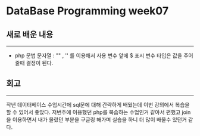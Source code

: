 DataBase Programming week07
============================
## 새로 배운 내용
-----------------------------
 - php 문법
   문자열 : "" , '' 를 이용해서 사용
   변수 앞에 $ 표시
   변수 타입은 값을 주어줄때 결정이 된다.


## 회고
-----------------------------
작년 데이터베이스 수업시간에 sql문에 대해 간략하게 배웠는데 이번 강의에서 복습을 할 수 있어서 좋았다. 저번주에 이용했던 php를 복습하는 수업인거 같아서 편했고 join을 이용하면서 내가 몰랐던 부분을 구글링 해가며 실습을 하니 더 많이 배울수 있던거 같다.
